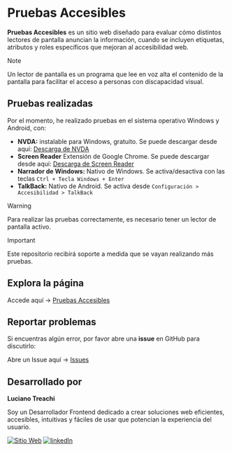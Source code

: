 # Pruebas Accesibles

**Pruebas Accesibles** es un sitio web diseñado para evaluar cómo distintos lectores de pantalla anuncian la información, cuando se incluyen etiquetas, atributos y roles específicos que mejoran al accesibilidad web.

> [!NOTE]
> Un lector de pantalla es un programa que lee en voz alta el contenido de la pantalla para facilitar el acceso a personas con discapacidad visual.

## Pruebas realizadas

Por el momento, he realizado pruebas en el sistema operativo Windows y Android, con:

- **NVDA:** instalable para Windows, gratuito. Se puede descargar desde aquí: [Descarga de NVDA](https://nvda.es/descargas/descarga-de-nvda/)
- **Screen Reader** Extensión de Google Chrome. Se puede descargar desde aquí: [Descarga de Screen Reader](https://chromewebstore.google.com/detail/screen-reader/kgejglhpjiefppelpmljglcjbhoiplfn)
- **Narrador de Windows:** Nativo de Windows. Se activa/desactiva con las teclas `Ctrl + Tecla Windows + Enter`
- **TalkBack:** Nativo de Android. Se activa desde `Configuración > Accesibilidad > TalkBack`

> [!WARNING]
> Para realizar las pruebas correctamente, es necesario tener un lector de pantalla activo.

> [!IMPORTANT]
> Este repositorio recibirá soporte a medida que se vayan realizando más pruebas.

## Explora la página

Accede aquí → [Pruebas Accesibles](https://pruebasaccesibles.vercel.app/)

## Reportar problemas

Si encuentras algún error, por favor abre una **issue** en GitHub para discutirlo:

Abre un Issue aquí → [Issues](https://github.com/LucianoTreachi/pruebas-accesibles/issues)

## Desarrollado por

**Luciano Treachi**

Soy un Desarrollador Frontend dedicado a crear soluciones web eficientes, accesibles, intuitivas y fáciles de usar que potencian la experiencia del usuario.

[![Sitio Web](https://img.shields.io/badge/Sitio_Web-black?style=for-the-badge&logoColor=white)](https://lucianotreachi.website/)
[![linkedIn](https://img.shields.io/badge/LinkedIn-0077B5?style=for-the-badge&logoColor=white)](https://www.linkedin.com/in/luciano-treachi/)
